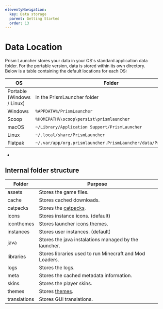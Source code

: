 ```yaml
---
eleventyNavigation:
  key: Data storage
  parent: Getting Started
  order: 13
--- 
```

# Data Location

Prism Launcher stores your data in your OS's standard application data folder. For the portable version, data is stored within its own directory. Below is a table containing the default locations for each OS:

| OS                         | Folder                                                          |
| -------------------------- | --------------------------------------------------------------- |
| Portable (Windows / Linux) | In the PrismLauncher folder                                     |
| Windows                    | `%APPDATA%/PrismLauncher`                                       |
| Scoop                      | `%HOMEPATH%\scoop\persist\prismlauncher`                        |
| macOS                      | `~/Library/Application Support/PrismLauncher`                   |
| Linux                      | `~/.local/share/PrismLauncher`                                  |
| Flatpak                    | `~/.var/app/org.prismlauncher.PrismLauncher/data/PrismLauncher` |

*

## Internal folder structure

| Folder       | Purpose                                                        |
| ------------ | -------------------------------------------------------------- |
| assets       | Stores the game files.                                         |
| cache        | Stores cached downloads.                                       |
| catpacks     | Stores the [catpacks](../catpacks).                            |
| icons        | Stores instance icons. (default)                               |
| iconthemes   | Stores launcher [icons themes](../change-themes#icons-pack).   |
| instances    | Stores user instances. (default)                               |
| java         | Stores the java instalations managed by the launcher.          |
| libraries    | Stores libraries used to run Minecraft and Mod Loaders.        |
| logs         | Stores the logs.                                               |
| meta         | Stores the cached metadata information.                        |
| skins        | Stores the player skins.                                       |
| themes       | Stores [themes](../change-themes).                             |
| translations | Stores GUI translations.                                       |
